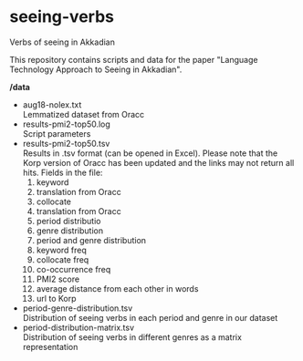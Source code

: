 # seeing-verbs
Verbs of seeing in Akkadian

This repository contains scripts and data for the paper "Language Technology Approach to Seeing in Akkadian".

**/data**  
+ aug18-nolex.txt  
   Lemmatized dataset from Oracc  
+ results-pmi2-top50.log  
   Script parameters  
+ results-pmi2-top50.tsv  
   Results in .tsv format (can be opened in Excel). Please note that the Korp version of Oracc has been updated and the links may not return all hits. Fields in the file:  
   1. keyword  
   2. translation from Oracc
   3. collocate
   4. translation from Oracc  
   5. period distributio
   6. genre distribution
   7. period and genre distribution
   8. keyword freq
   9. collocate freq
   10. co-occurrence freq
   11. PMI2 score
   12. average distance from each other in words
   13. url to Korp  
+ period-genre-distribution.tsv  
   Distribution of seeing verbs in each period and genre in our dataset
+ period-distribution-matrix.tsv  
   Distribution of seeing verbs in different genres as a matrix representation
